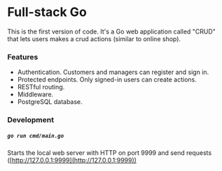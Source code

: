 # Full-stack Go

This is the first version of code. It's a Go web application called "CRUD" that lets users makes a crud actions (similar to online shop).

### Features

- Authentication. Customers and managers can register and sign in.
- Protected endpoints. Only signed-in users can create actions.
- RESTful routing.
- Middleware.
- PostgreSQL database.

### Development

##### `go run cmd/main.go`

Starts the local web server with HTTP on port 9999 and send requests ([http://127.0.0.1:9999](http://127.0.0.1:9999))
